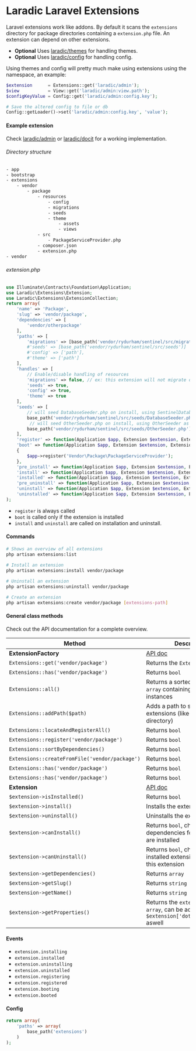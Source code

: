 Laradic Laravel Extensions
===============================

Laravel extensions work like addons. By default it scans the `extensions` directory for package directories containing a `extension.php` file.
An extension can depend on other extensions. 
  
- **Optional** Uses [laradic/themes](https://github.com/laradic/themes) for handling themes.
- **Optional** Uses [laradic/config](https://github.com/laradic/config) for handling config.

Using themes and config will pretty much make using extensions using the namespace, an example:

```php
$extension      = Extensions::get('laradic/admin');
$view           = View::get('laradic/admin:view.path');
$configKeyValue = Config::get('laradic/admin:config.key');

# Save the altered config to file or db
Config::getLoader()->set('laradic/admin:config.key', 'value');

```

#### Example extension
Check [laradic/admin](https://github.com/laradic/admin) or [laradic/docit](https://github.com/laradic/docit) for a working implementation.
  
###### Directory structure
```xml
- app
- bootstrap
- extensions
    - vendor
        - package
            - resources
                - config
                - migrations
                - seeds
                - theme
                    - assets
                    - views
            - src
                - PackageServiceProvider.php
            - composer.json
            - extension.php
- vendor
```

###### extension.php
```php
use Illuminate\Contracts\Foundation\Application;
use Laradic\Extensions\Extension;
use Laradic\Extensions\ExtensionCollection;
return array(
    'name' => 'Package',
    'slug' => 'vendor/package',
    'dependencies' => [
        'vendor/otherpackage'
    ],
    'paths' => [
        'migrations' => [base_path('vendor/rydurham/sentinel/src/migrations')], // will get merged with the default config pointing to resources/migrations
        #'seeds' => [base_path('vendor/rydurham/sentinel/src/seeds')]
        #'config' => ['path'],
        #'theme' => ['path']
    ],
    'handles' => [
        // Enable/disable handling of resources
        'migrations' => false, // ex: this extension will not migrate on install/uninstall
        'seeds' => true,
        'config' => true,
        'theme' => true
    ],
    'seeds' => [
        // will seed DatabaseSeeder.php on install, using SentinelDatabaseSeeder as classname
        base_path('vendor/rydurham/sentinel/src/seeds/DatabaseSeeder.php') => 'SentinelDatabaseSeeder',
         // will seed OtherSeeder.php on install, using OtherSeeder as classname, derived from filename
        base_path('vendor/rydurham/sentinel/src/seeds/OtherSeeder.php') 
    ],
    'register' => function(Application $app, Extension $extension, ExtensionCollection $extensions){},
    'boot' => function(Application $app, Extension $extension, ExtensionCollection $extensions)
    {
        $app->register('Vendor\Package\PackageServiceProvider');
    },
    'pre_install' => function(Application $app, Extension $extension, ExtensionCollection $extensions){},
    'install' => function(Application $app, Extension $extension, ExtensionCollection $extensions){},
    'installed' => function(Application $app, Extension $extension, ExtensionCollection $extensions){},
    'pre_uninstall' => function(Application $app, Extension $extension, ExtensionCollection $extensions){},
    'uninstall' => function(Application $app, Extension $extension, ExtensionCollection $extensions){},
    'uninstalled' => function(Application $app, Extension $extension, ExtensionCollection $extensions){},
);
```
  
- `register` is always called
- `boot` is called only if the extension is installed
- `install` and `uninstall` are called on installation and uninstall.


#### Commands
```sh
# Shows an overview of all extensions
php artisan extensions:list 

# Install an extension
php artisan extensions:install vendor/package
 
# Uninstall an extension
php artisan extensions:uninstall vendor/package 

# Create an extension
php artisan extensions:create vendor/package [extensions-path] 
```

#### General class methods
Check out the API documentation for a complete overview.
  
| Method | Description |
|--------|-------------|
| **ExtensionFactory** | [API doc](http://doc.no.nl) |
| `Extensions::get('vendor/package')` | Returns the `Extension` instance |
| `Extensions::has('vendor/package')` | Returns `bool` |
| `Extensions::all()` | Returns a sorted by dependency `array` containing `Extension` instances |
| `Extensions::addPath($path)` | Adds a path to search for extensions (like the `extensions` directory) |
| `Extensions::locateAndRegisterAll()` | Returns `bool` |
| `Extensions::register('vendor/package')` | Returns `bool` |
| `Extensions::sortByDependencies()` | Returns `bool` |
| `Extensions::createFromFile('vendor/package')` | Returns `bool` |
| `Extensions::has('vendor/package')` | Returns `bool` |
| `Extensions::has('vendor/package')` | Returns `bool` |
| **Extension** | [API doc](http://doc.no.nl) |
| `$extension->isInstalled()` | Returns `bool` |
| `$extension->install()` | Installs the extension |
| `$extension->uninstall()` | Uninstalls the extension |
| `$extension->canInstall()` | Returns `bool`, checks if the dependencies for this extension are installed |
| `$extension->canUninstall()` | Returns `bool`, checks if other installed extensions depend on this extension |
| `$extension->getDependencies()` | Returns `array` |
| `$extension->getSlug()` | Returns `string` |
| `$extension->getName()` | Returns `string` |
| `$extension->getProperties()` | Returns the `extension.php` `array`, can be accessed using `$extension['dot.notation.key']` aswell |

#### Events
- `extension.installing`
- `extension.installed`
- `extension.uninstalling`
- `extension.uninstalled`
- `extension.registering`
- `extension.registered`
- `extension.booting`
- `extension.booted`

#### Config
```php
return array(
    'paths' => array(
        base_path('extensions')
    )
);
```
